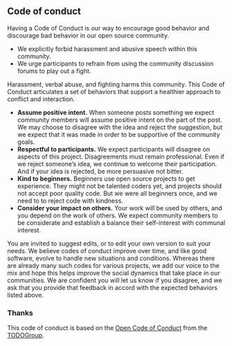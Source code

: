 ## Code of conduct

Having a Code of Conduct is our way to encourage good behavior and discourage bad behavior in our open source community.

* We explicitly forbid harassment and abusive speech within this community.
* We urge participants to refrain from using the community discussion forums to play out a fight.

Harassment, verbal abuse, and fighting harms this community. This Code of Conduct articulates a set of behaviors that support a healthier approach to conflict and interaction.

* **Assume positive intent.** When someone posts something we expect community members will assume positive intent on the part of the post. We may choose to disagree with the idea and reject the suggestion, but we expect that it was made in order to be supportive of the community goals.
* **Respectful to participants.** We expect participants will disagree on aspects of this project. Disagreements must remain professional. Even if we reject someone’s idea, we continue to welcome their participation. And if your idea is rejected, be more persuasive not bitter.
* **Kind to beginners.** Beginners use open source projects to get experience. They might not be talented coders yet, and projects should not accept poor quality code. But we were all beginners once, and we need to to reject code with kindness.
* **Consider your impact on others.** Your work will be used by others, and you depend on the work of others. We expect community members to be considerate and establish a balance their self-interest with communal interest.

You are invited to suggest edits, or to edit your own version to suit your needs. We believe codes of conduct improve over time, and like good software, evolve to handle new situations and conditions. Whereas there are already many such codes for various projects, we add our voice to the mix and hope this helps improve the social dynamics that take place in our communities. We are confident you will let us know if you disagree, and we ask that you provide that feedback in accord with the expected behaviors listed above.

### Thanks

This code of conduct is based on the [Open Code of Conduct](https://github.com/todogroup/opencodeofconduct/blob/gh-pages/codeofconduct_redo.md) from the [TODOGroup](https://todogroup.org/).
